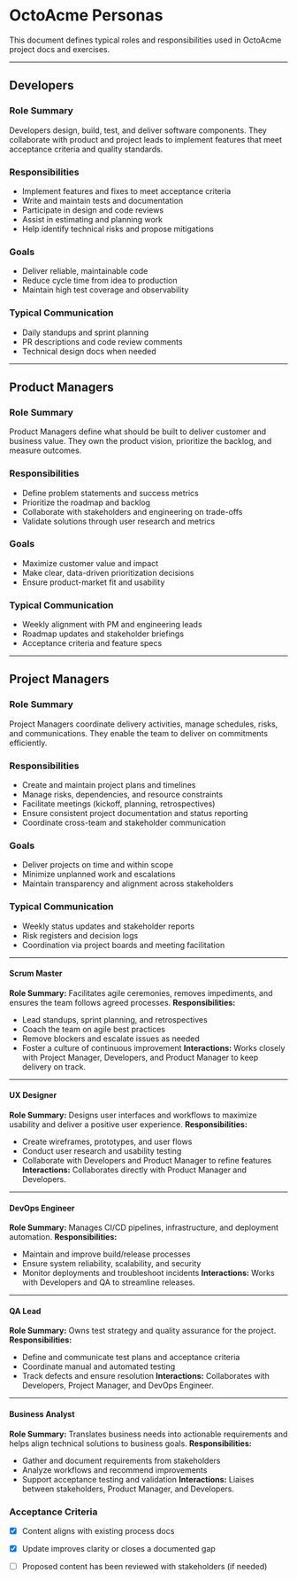 # OctoAcme Personas

This document defines typical roles and responsibilities used in OctoAcme project docs and exercises.

---

## Developers

### Role Summary
Developers design, build, test, and deliver software components. They collaborate with product and project leads to implement features that meet acceptance criteria and quality standards.

### Responsibilities
- Implement features and fixes to meet acceptance criteria
- Write and maintain tests and documentation
- Participate in design and code reviews
- Assist in estimating and planning work
- Help identify technical risks and propose mitigations

### Goals
- Deliver reliable, maintainable code
- Reduce cycle time from idea to production
- Maintain high test coverage and observability

### Typical Communication
- Daily standups and sprint planning
- PR descriptions and code review comments
- Technical design docs when needed

---

## Product Managers

### Role Summary
Product Managers define what should be built to deliver customer and business value. They own the product vision, prioritize the backlog, and measure outcomes.

### Responsibilities
- Define problem statements and success metrics
- Prioritize the roadmap and backlog
- Collaborate with stakeholders and engineering on trade-offs
- Validate solutions through user research and metrics

### Goals
- Maximize customer value and impact
- Make clear, data-driven prioritization decisions
- Ensure product-market fit and usability

### Typical Communication
- Weekly alignment with PM and engineering leads
- Roadmap updates and stakeholder briefings
- Acceptance criteria and feature specs

---

## Project Managers

### Role Summary
Project Managers coordinate delivery activities, manage schedules, risks, and communications. They enable the team to deliver on commitments efficiently.

### Responsibilities
- Create and maintain project plans and timelines
- Manage risks, dependencies, and resource constraints
- Facilitate meetings (kickoff, planning, retrospectives)
- Ensure consistent project documentation and status reporting
- Coordinate cross-team and stakeholder communication

### Goals
- Deliver projects on time and within scope
- Minimize unplanned work and escalations
- Maintain transparency and alignment across stakeholders

### Typical Communication
- Weekly status updates and stakeholder reports
- Risk registers and decision logs
- Coordination via project boards and meeting facilitation

---

#### Scrum Master
**Role Summary:** Facilitates agile ceremonies, removes impediments, and ensures the team follows agreed processes.
**Responsibilities:**
- Lead standups, sprint planning, and retrospectives
- Coach the team on agile best practices
- Remove blockers and escalate issues as needed
- Foster a culture of continuous improvement
**Interactions:** Works closely with Project Manager, Developers, and Product Manager to keep delivery on track.

---

#### UX Designer
**Role Summary:** Designs user interfaces and workflows to maximize usability and deliver a positive user experience.
**Responsibilities:**
- Create wireframes, prototypes, and user flows
- Conduct user research and usability testing
- Collaborate with Developers and Product Manager to refine features
**Interactions:** Collaborates directly with Product Manager and Developers.

---

#### DevOps Engineer
**Role Summary:** Manages CI/CD pipelines, infrastructure, and deployment automation.
**Responsibilities:**
- Maintain and improve build/release processes
- Ensure system reliability, scalability, and security
- Monitor deployments and troubleshoot incidents
**Interactions:** Works with Developers and QA to streamline releases.

---

#### QA Lead
**Role Summary:** Owns test strategy and quality assurance for the project.
**Responsibilities:**
- Define and communicate test plans and acceptance criteria
- Coordinate manual and automated testing
- Track defects and ensure resolution
**Interactions:** Collaborates with Developers, Project Manager, and DevOps Engineer.

---

#### Business Analyst
**Role Summary:** Translates business needs into actionable requirements and helps align technical solutions to business goals.
**Responsibilities:**
- Gather and document requirements from stakeholders
- Analyze workflows and recommend improvements
- Support acceptance testing and validation
**Interactions:** Liaises between stakeholders, Product Manager, and Developers.

### Acceptance Criteria

- [x] Content aligns with existing process docs
- [x] Update improves clarity or closes a documented gap
- [ ] Proposed content has been reviewed with stakeholders (if needed)

